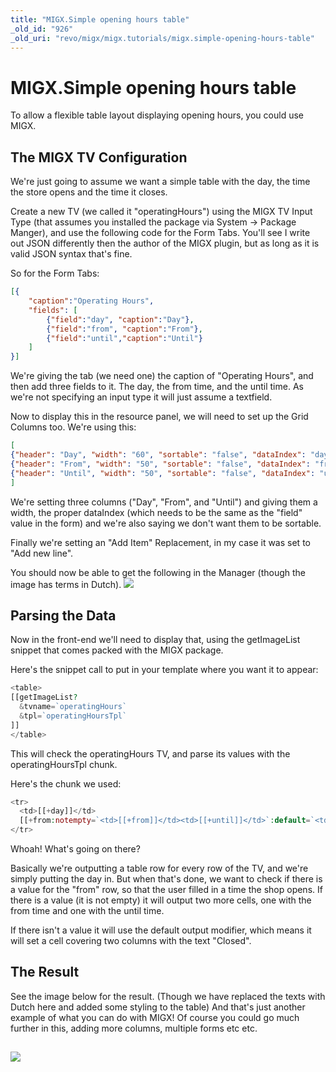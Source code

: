 ```yaml
---
title: "MIGX.Simple opening hours table"
_old_id: "926"
_old_uri: "revo/migx/migx.tutorials/migx.simple-opening-hours-table"
---
```


# MIGX.Simple opening hours table

To allow a flexible table layout displaying opening hours, you could use MIGX.

## The MIGX TV Configuration

We're just going to assume we want a simple table with the day, the time the store opens and the time it closes.

Create a new TV (we called it "operatingHours") using the MIGX TV Input Type (that assumes you installed the package via System -> Package Manger), and use the following code for the Form Tabs. You'll see I write out JSON differently then the author of the MIGX plugin, but as long as it is valid JSON syntax that's fine.

So for the Form Tabs:

``` json
[{
    "caption":"Operating Hours",
    "fields": [
        {"field":"day", "caption":"Day"},
        {"field":"from", "caption":"From"},
        {"field":"until","caption":"Until"}
    ]
}]
```

We're giving the tab (we need one) the caption of "Operating Hours", and then add three fields to it. The day, the from time, and the until time. As we're not specifying an input type it will just assume a textfield.

Now to display this in the resource panel, we will need to set up the Grid Columns too. We're using this:

``` json
[
{"header": "Day", "width": "60", "sortable": "false", "dataIndex": "day"},
{"header": "From", "width": "50", "sortable": "false", "dataIndex": "from"},
{"header": "Until", "width": "50", "sortable": "false", "dataIndex": "until"}
]
```

We're setting three columns ("Day", "From", and "Until") and giving them a width, the proper dataIndex (which needs to be the same as the "field" value in the form) and we're also saying we don't want them to be sortable.

Finally we're setting an "Add Item" Replacement, in my case it was set to "Add new line".

You should now be able to get the following in the Manager (though the image has terms in Dutch). ![](/download/attachments/35586346/migx+grid.PNG?version=1&modificationDate=1315272600000)

## Parsing the Data

Now in the front-end we'll need to display that, using the getImageList snippet that comes packed with the MIGX package.

Here's the snippet call to put in your template where you want it to appear:

``` php
<table>
[[getImageList?
  &tvname=`operatingHours`
  &tpl=`operatingHoursTpl`
]]
</table>
```

This will check the operatingHours TV, and parse its values with the operatingHoursTpl chunk.

Here's the chunk we used:

``` php
<tr>
  <td>[[+day]]</td>
  [[+from:notempty=`<td>[[+from]]</td><td>[[+until]]</td>`:default=`<td colspan="2">Closed</td>`]]
</tr>
```

Whoah! What's going on there?

Basically we're outputting a table row for every row of the TV, and we're simply putting the day in. But when that's done, we want to check if there is a value for the "from" row, so that the user filled in a time the shop opens. If there is a value (it is not empty) it will output two more cells, one with the from time and one with the until time.

If there isn't a value it will use the default output modifier, which means it will set a cell covering two columns with the text "Closed".

## The Result

See the image below for the result. (Though we have replaced the texts with Dutch here and added some styling to the table)
And that's just another example of what you can do with MIGX! Of course you could go much further in this, adding more columns, multiple forms etc etc.

## ![](/download/attachments/35586346/Knipsel.PNG?version=1&modificationDate=1313929587000)